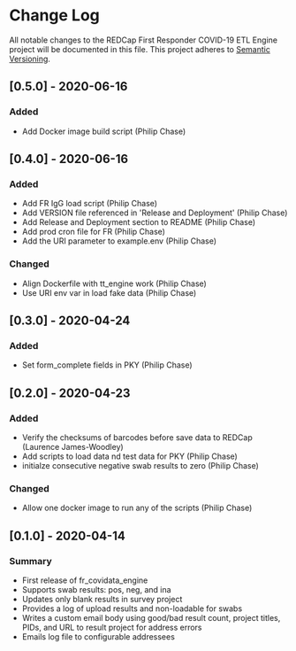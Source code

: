 # Change Log
All notable changes to the REDCap First Responder COVID-19 ETL Engine project will be documented in this file.
This project adheres to [Semantic Versioning](http://semver.org/).


## [0.5.0] - 2020-06-16
### Added
- Add Docker image build script (Philip Chase)


## [0.4.0] - 2020-06-16
### Added
- Add FR IgG load script (Philip Chase)
- Add VERSION file referenced in 'Release and Deployment' (Philip Chase)
- Add Release and Deployment section to README (Philip Chase)
- Add prod cron file for FR (Philip Chase)
- Add the URI parameter to example.env (Philip Chase)

### Changed
- Align Dockerfile with tt_engine work (Philip Chase)
- Use URI env var in load fake data (Philip Chase)


## [0.3.0] - 2020-04-24
### Added
- Set form_complete fields in PKY (Philip Chase)


## [0.2.0] - 2020-04-23
### Added
 - Verify the checksums of barcodes before save data to REDCap (Laurence James-Woodley)
 - Add scripts to load data nd test data for PKY (Philip Chase)
 - initialze consecutive negative swab results to zero (Philip Chase)

### Changed
 - Allow one docker image to run any of the scripts (Philip Chase)


## [0.1.0] - 2020-04-14
### Summary
 - First release of fr_covidata_engine
 - Supports swab results: pos, neg, and ina
 - Updates only blank results in survey project
 - Provides a log of upload results and non-loadable for swabs
 - Writes a custom email body using good/bad result count, project titles, PIDs, and URL to result project for address errors
 - Emails log file to configurable addressees

